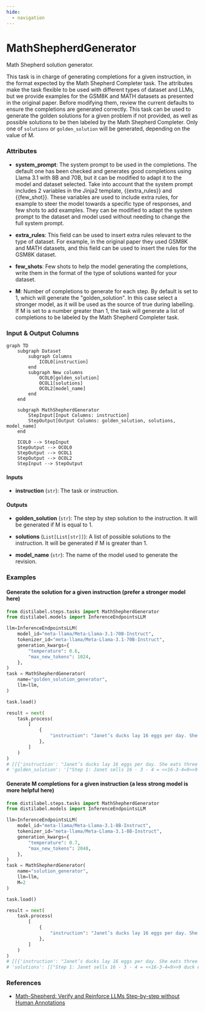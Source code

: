 ```yaml
---
hide:
  - navigation
---
```

# MathShepherdGenerator

Math Shepherd solution generator.



This task is in charge of generating completions for a given instruction, in the format expected
    by the Math Shepherd Completer task. The attributes make the task flexible to be used with different
    types of dataset and LLMs, but we provide examples for the GSM8K and MATH datasets as presented
    in the original paper. Before modifying them, review the current defaults to ensure the completions
    are generated correctly. This task can be used to generate the golden solutions for a given problem if
    not provided, as well as possible solutions to be then labeled by the Math Shepherd Completer.
    Only one of `solutions` or `golden_solution` will be generated, depending on the value of M.





### Attributes

- **system_prompt**: The system prompt to be used in the completions. The default one has been  checked and generates good completions using Llama 3.1 with 8B and 70B,  but it can be modified to adapt it to the model and dataset selected.  Take into account that the system prompt includes 2 variables in the Jinja2 template,  {{extra_rules}} and {{few_shot}}. These variables are used to include extra rules, for example  to steer the model towards a specific type of responses, and few shots to add examples.  They can be modified to adapt the system prompt to the dataset and model used without needing  to change the full system prompt.

- **extra_rules**: This field can be used to insert extra rules relevant to the type of dataset.  For example, in the original paper they used GSM8K and MATH datasets, and this field  can be used to insert the rules for the GSM8K dataset.

- **few_shots**: Few shots to help the model generating the completions, write them in the  format of the type of solutions wanted for your dataset.

- **M**: Number of completions to generate for each step. By default is set to 1, which will  generate the "golden_solution". In this case select a stronger model, as it will be used  as the source of true during labelling. If M is set to a number greater than 1, the task  will generate a list of completions to be labeled by the Math Shepherd Completer task.





### Input & Output Columns

``` mermaid
graph TD
	subgraph Dataset
		subgraph Columns
			ICOL0[instruction]
		end
		subgraph New columns
			OCOL0[golden_solution]
			OCOL1[solutions]
			OCOL2[model_name]
		end
	end

	subgraph MathShepherdGenerator
		StepInput[Input Columns: instruction]
		StepOutput[Output Columns: golden_solution, solutions, model_name]
	end

	ICOL0 --> StepInput
	StepOutput --> OCOL0
	StepOutput --> OCOL1
	StepOutput --> OCOL2
	StepInput --> StepOutput

```


#### Inputs


- **instruction** (`str`): The task or instruction.




#### Outputs


- **golden_solution** (`str`): The step by step solution to the instruction.  It will be generated if M is equal to 1.

- **solutions** (`List[List[str]]`): A list of possible solutions to the instruction.  It will be generated if M is greater than 1.

- **model_name** (`str`): The name of the model used to generate the revision.





### Examples


#### Generate the solution for a given instruction (prefer a stronger model here)
```python
from distilabel.steps.tasks import MathShepherdGenerator
from distilabel.models import InferenceEndpointsLLM

llm=InferenceEndpointsLLM(
    model_id="meta-llama/Meta-Llama-3.1-70B-Instruct",
    tokenizer_id="meta-llama/Meta-Llama-3.1-70B-Instruct",
    generation_kwargs={
        "temperature": 0.6,
        "max_new_tokens": 1024,
    },
)
task = MathShepherdGenerator(
    name="golden_solution_generator",
    llm=llm,
)

task.load()

result = next(
    task.process(
        [
            {
                "instruction": "Janet’s ducks lay 16 eggs per day. She eats three for breakfast every morning and bakes muffins for her friends every day with four. She sells the remainder at the farmers' market daily for $2 per fresh duck egg. How much in dollars does she make every day at the farmers' market?",
            },
        ]
    )
)
# [[{'instruction': "Janet’s ducks lay 16 eggs per day. She eats three for breakfast every morning and bakes muffins for her friends every day with four. She sells the remainder at the farmers' market daily for $2 per fresh duck egg. How much in dollars does she make every day at the farmers' market?",
# 'golden_solution': '["Step 1: Janet sells 16 - 3 - 4 = <<16-3-4=9>>9 duck eggs a day.", "Step 2: She makes 9 * 2 = $<<9*2=18>>18 every day at the farmer\u2019s market.", "The answer is: 18"]'}]]
```

#### Generate M completions for a given instruction (a less strong model is more helpful here)
```python
from distilabel.steps.tasks import MathShepherdGenerator
from distilabel.models import InferenceEndpointsLLM

llm=InferenceEndpointsLLM(
    model_id="meta-llama/Meta-Llama-3.1-8B-Instruct",
    tokenizer_id="meta-llama/Meta-Llama-3.1-8B-Instruct",
    generation_kwargs={
        "temperature": 0.7,
        "max_new_tokens": 2048,
    },
)
task = MathShepherdGenerator(
    name="solution_generator",
    llm=llm,
    M=2
)

task.load()

result = next(
    task.process(
        [
            {
                "instruction": "Janet’s ducks lay 16 eggs per day. She eats three for breakfast every morning and bakes muffins for her friends every day with four. She sells the remainder at the farmers' market daily for $2 per fresh duck egg. How much in dollars does she make every day at the farmers' market?",
            },
        ]
    )
)
# [[{'instruction': "Janet’s ducks lay 16 eggs per day. She eats three for breakfast every morning and bakes muffins for her friends every day with four. She sells the remainder at the farmers' market daily for $2 per fresh duck egg. How much in dollars does she make every day at the farmers' market?",
# 'solutions': [["Step 1: Janet sells 16 - 3 - 4 = <<16-3-4=9>>9 duck eggs a day. -", "Step 2: She makes 9 * 2 = $<<9*2=18>>18 every day at the farmer\u2019s market.", "The answer is: 18"], ["Step 1: Janets ducks lay 16 eggs per day, and she uses 3 + 4 = <<3+4=7>>7 for eating and baking. +", "Step 2: So she sells 16 - 7 = <<16-7=9>>9 duck eggs every day. +", "Step 3: Those 9 eggs are worth 9 * $2 = $<<9*2=18>>18.", "The answer is: 18"]]}]]
```




### References

- [Math-Shepherd: Verify and Reinforce LLMs Step-by-step without Human Annotations](https://arxiv.org/abs/2312.08935)


